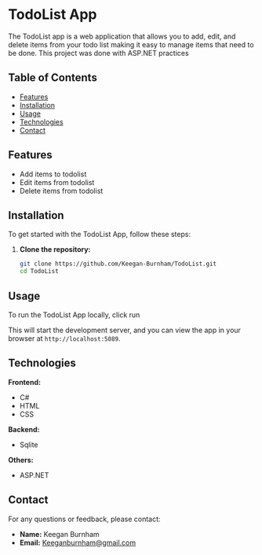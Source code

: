 # TodoList App

The TodoList app is a web application that allows you to add, edit, and delete items from your todo list making it easy to manage items that need to be done. This project was done with ASP.NET practices

## Table of Contents
- [Features](#features)
- [Installation](#installation)
- [Usage](#usage)
- [Technologies](#technologies)
- [Contact](#contact)

## Features
- Add items to todolist
- Edit items from todolist
- Delete items from todolist

## Installation
To get started with the TodoList App, follow these steps:

1. **Clone the repository:**
   ```bash
   git clone https://github.com/Keegan-Burnham/TodoList.git
   cd TodoList
   
## Usage
To run the TodoList App locally, click run

This will start the development server, and you can view the app in your browser at `http://localhost:5089`.

## Technologies
**Frontend:**
- C#
- HTML
- CSS

**Backend:**
- Sqlite

**Others:**
- ASP.NET

## Contact
For any questions or feedback, please contact:

- **Name:** Keegan Burnham
- **Email:** Keeganburnham@gmail.com
